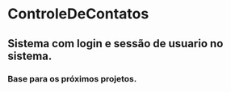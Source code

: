 # ControleDeContatos
## Sistema com login e sessão de usuario no sistema.
### Base para os próximos projetos.
